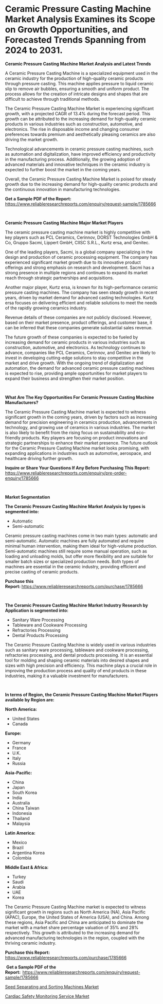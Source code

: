 <p><h1>Ceramic Pressure Casting Machine Market Analysis Examines its Scope on Growth Opportunities, and Forecasted Trends Spanning from 2024 to 2031.</h1></p><p><strong>Ceramic Pressure Casting Machine Market Analysis and Latest Trends</strong></p>
<p><p>A Ceramic Pressure Casting Machine is a specialized equipment used in the ceramic industry for the production of high-quality ceramic products through pressure casting. This machine applies pressure to liquid ceramic slip to remove air bubbles, ensuring a smooth and uniform product. The process allows for the creation of intricate designs and shapes that are difficult to achieve through traditional methods.</p><p>The Ceramic Pressure Casting Machine Market is experiencing significant growth, with a projected CAGR of 13.4% during the forecast period. This growth can be attributed to the increasing demand for high-quality ceramic products in various industries such as construction, automotive, and electronics. The rise in disposable income and changing consumer preferences towards premium and aesthetically pleasing ceramics are also driving the market growth.</p><p>Technological advancements in ceramic pressure casting machines, such as automation and digitalization, have improved efficiency and productivity in the manufacturing process. Additionally, the growing adoption of advanced materials and innovative techniques in the ceramic industry is expected to further boost the market in the coming years.</p><p>Overall, the Ceramic Pressure Casting Machine Market is poised for steady growth due to the increasing demand for high-quality ceramic products and the continuous innovation in manufacturing technologies.</p></p>
<p><strong>Get a Sample PDF of the Report:&nbsp;</strong> <a href="https://www.reliableresearchreports.com/enquiry/request-sample/1785666">https://www.reliableresearchreports.com/enquiry/request-sample/1785666</a></p>
<p>&nbsp;</p>
<p><strong>Ceramic Pressure Casting Machine Major Market Players</strong></p>
<p><p>The ceramic pressure casting machine market is highly competitive with key players such as PCL Ceramics, Cerinnov, DORST Technologies GmbH & Co, Gruppo Sacmi, Lippert GmbH, CIISC S.R.L., Kurtz ersa, and Genitec. </p><p>One of the leading players, Sacmi, is a global company specializing in the design and production of ceramic processing equipment. The company has experienced significant market growth due to its innovative product offerings and strong emphasis on research and development. Sacmi has a strong presence in multiple regions and continues to expand its market reach through strategic partnerships and acquisitions.</p><p>Another major player, Kurtz ersa, is known for its high-performance ceramic pressure casting machines. The company has seen steady growth in recent years, driven by market demand for advanced casting technologies. Kurtz ersa focuses on delivering efficient and reliable solutions to meet the needs of the rapidly growing ceramics industry.</p><p>Revenue details of these companies are not publicly disclosed. However, based on their market presence, product offerings, and customer base, it can be inferred that these companies generate substantial sales revenue. </p><p>The future growth of these companies is expected to be fueled by increasing demand for ceramic products in various industries such as construction, automotive, and electronics. As technology continues to advance, companies like PCL Ceramics, Cerinnov, and Genitec are likely to invest in developing cutting-edge solutions to stay competitive in the market and drive growth. With the ongoing trend of digitalization and automation, the demand for advanced ceramic pressure casting machines is expected to rise, providing ample opportunities for market players to expand their business and strengthen their market position.</p></p>
<p>&nbsp;</p>
<p><strong>What Are The Key Opportunities For Ceramic Pressure Casting Machine Manufacturers?</strong></p>
<p><p>The Ceramic Pressure Casting Machine market is expected to witness significant growth in the coming years, driven by factors such as increasing demand for precision engineering in ceramics production, advancements in technology, and growing use of ceramics in various industries. The market is also likely to benefit from the rising focus on sustainability and eco-friendly products. Key players are focusing on product innovations and strategic partnerships to enhance their market presence. The future outlook for the Ceramic Pressure Casting Machine market looks promising, with expanding applications in industries such as automotive, aerospace, and healthcare driving further growth.</p></p>
<p><strong>Inquire or Share Your Questions If Any Before Purchasing This Report:</strong> <a href="https://www.reliableresearchreports.com/enquiry/pre-order-enquiry/1785666">https://www.reliableresearchreports.com/enquiry/pre-order-enquiry/1785666</a></p>
<p>&nbsp;</p>
<p><strong>Market Segmentation</strong></p>
<p><strong>The Ceramic Pressure Casting Machine Market Analysis by types is segmented into:</strong></p>
<p><ul><li>Automatic</li><li>Semi-automatic</li></ul></p>
<p><p>Ceramic pressure casting machines come in two main types: automatic and semi-automatic. Automatic machines are fully automated and require minimal human intervention, making them ideal for high-volume production. Semi-automatic machines still require some manual operation, such as loading and unloading molds, but offer more flexibility and are suitable for smaller batch sizes or specialized production needs. Both types of machines are essential in the ceramic industry, providing efficient and precise casting of ceramic products.</p></p>
<p><strong>Purchase this Report:&nbsp;</strong><a href="https://www.reliableresearchreports.com/purchase/1785666">https://www.reliableresearchreports.com/purchase/1785666</a></p>
<p>&nbsp;</p>
<p><strong>The Ceramic Pressure Casting Machine Market Industry Research by Application is segmented into:</strong></p>
<p><ul><li>Sanitary Ware Processing</li><li>Tableware and Cookware Processing</li><li>Refractories Processing</li><li>Dental Products Processing</li></ul></p>
<p><p>The Ceramic Pressure Casting Machine is widely used in various industries such as sanitary ware processing, tableware and cookware processing, refractories processing, and dental products processing. It is an essential tool for molding and shaping ceramic materials into desired shapes and sizes with high precision and efficiency. This machine plays a crucial role in improving the production process and quality of end products in these industries, making it a valuable investment for manufacturers.</p></p>
<p>&nbsp;</p>
<p><strong>In terms of Region, the Ceramic Pressure Casting Machine Market Players available by Region are:</strong></p>
<p>
    <p> <strong> North America: </strong>
        <ul>
            <li>United States</li>
            <li>Canada</li>
        </ul>
        </p> 
    <p> <strong> Europe: </strong>
        <ul>
            <li>Germany</li>
            <li>France</li>
            <li>U.K.</li>
            <li>Italy</li>
            <li>Russia</li>
        </ul>
        </p> 
    <p> <strong> Asia-Pacific: </strong>
        <ul>
            <li>China</li>
            <li>Japan</li>
            <li>South Korea</li>
            <li>India</li>
            <li>Australia</li>
            <li>China Taiwan</li>
            <li>Indonesia</li>
            <li>Thailand</li>
            <li>Malaysia</li>
        </ul>
        </p> 
    <p> <strong> Latin America: </strong>
        <ul>
            <li>Mexico</li>
            <li>Brazil</li>
            <li>Argentina Korea</li>
            <li>Colombia</li>
        </ul>
        </p> 
    <p> <strong> Middle East & Africa: </strong>
        <ul>
            <li>Turkey</li>
            <li>Saudi</li>
            <li>Arabia</li>
            <li>UAE</li>
            <li>Korea</li>
        </ul>
    </p>
    </p>
<p><p>The Ceramic Pressure Casting Machine market is expected to witness significant growth in regions such as North America (NA), Asia Pacific (APAC), Europe, the United States of America (USA), and China. Among these regions, Asia Pacific and China are anticipated to dominate the market with a market share percentage valuation of 35% and 28% respectively. This growth is attributed to the increasing demand for advanced manufacturing technologies in the region, coupled with the thriving ceramic industry.</p></p>
<p><strong>Purchase this Report: </strong><a href="https://www.reliableresearchreports.com/purchase/1785666">https://www.reliableresearchreports.com/purchase/1785666</a></p>
<p>&nbsp;<strong>Get a Sample PDF of the Report:&nbsp;&nbsp;</strong><a href="https://www.reliableresearchreports.com/enquiry/request-sample/1785666">https://www.reliableresearchreports.com/enquiry/request-sample/1785666</a></p>
<p><strong></strong></p>
<p><p><a href="https://github.com/myacatherineblakecaczo9vcsw/Market-Research-Report-List-1/blob/main/seed-separating-and-sorting-machines-market.md">Seed Separating and Sorting Machines Market</a></p><p><a href="https://github.com/okotobwrhuteie/Market-Research-Report-List-1/blob/main/cardiac-safety-monitoring-service-market.md">Cardiac Safety Monitoring Service Market</a></p></p>